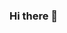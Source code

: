 ### Hi there 👋

<!--
**d-mihir/d-mihir** is a ✨ _special_ ✨ repository because its `README.md` (this file) appears on your GitHub profile.

Here are some ideas to get you started:

- 🔭 I’m currently working on ...
- 🌱 I’m currently learning ...
- 👯 I’m looking to collaborate on ...
- 🤔 I’m looking for help with ...
- 💬 Ask me about ...
- 📫 How to reach me: [mihirdeshpande1802@gmail.com](mailto:mihirdeshpande1802@gmail.com?subject=[GitHub]%20Source%20Han%20Sans)
- 😄 Pronouns: ...
- ⚡ Fun fact: ...
-->
